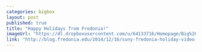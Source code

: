 ```yaml
---
categories: bigbox
layout: post
published: true
title: "Happy Holidays from Fredonia!"
imageUrl: "https://dl.dropboxusercontent.com/u/64133716/Homepage/Big%20Boxes/holiday_video.jpg"
link: "http://blog.fredonia.edu/2014/12/16/suny-fredonia-holiday-video-2014/"
---
```



